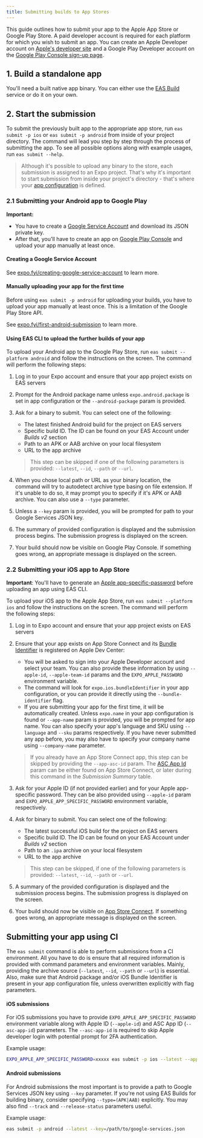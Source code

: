 ```yaml
---
title: Submitting builds to App Stores
---
```


This guide outlines how to submit your app to the Apple App Store or Google Play Store. A paid developer account is required for each platform for which you wish to submit an app. You can create an Apple Developer account on [Apple's developer site](https://developer.apple.com/account/) and a Google Play Developer account on the [Google Play Console sign-up page](https://play.google.com/apps/publish/signup/).

## 1. Build a standalone app

You'll need a built native app binary. You can either use the [EAS Build](introduction.md) service or do it on your own.

## 2. Start the submission

To submit the previously built app to the appropriate app store, run `eas submit -p ios` or `eas submit -p android` from inside of your project directory. The command will lead you step by step through the process of submitting the app. To see all possible options along with example usages, run `eas submit --help`.

> Although it's possible to upload any binary to the store, each submission is assigned to an Expo project. That's why it's important to start submission from inside your project's directory - that's where your [app configuration](../workflow/configuration.md) is defined.

### 2.1 Submitting your Android app to Google Play

**Important:**

- You have to create a [Google Service Account](https://cloud.google.com/iam/docs/creating-managing-service-accounts) and download its JSON private key.
- After that, you'll have to create an app on [Google Play Console](https://play.google.com/apps/publish/) and upload your app manually at least once.

#### Creating a Google Service Account

See [expo.fyi/creating-google-service-account](https://expo.fyi/creating-google-service-account) to learn more.

#### Manually uploading your app for the first time

Before using `eas submit -p android` for uploading your builds, you have to upload your app manually at least once. This is a limitation of the Google Play Store API.

See [expo.fyi/first-android-submission](https://expo.fyi/first-android-submission) to learn more.

#### Using EAS CLI to upload the further builds of your app

To upload your Android app to the Google Play Store, run `eas submit --platform android` and follow the instructions on the screen. The command will perform the following steps:

1. Log in to your Expo account and ensure that your app project exists on EAS servers
2. Prompt for the Android package name unless `expo.android.package` is set in app configuration or the `--android-package` param is provided.
3. Ask for a binary to submit. You can select one of the following:

   - The latest finished Android build for the project on EAS servers
   - Specific build ID. The ID can be found on your EAS Account under _Builds v2_ section
   - Path to an APK or AAB archive on your local filesystem
   - URL to the app archive

   > This step can be skipped if one of the following parameters is provided: `--latest`, `--id`, `--path` or `--url`.

4. When you chose local path or URL as your binary location, the command will try to autodetect archive type basing on file extension. If it's unable to do so, it may prompt you to specify if it's APK or AAB archive. You can also use a `--type` parameter.
5. Unless a `--key` param is provided, you will be prompted for path to your Google Services JSON key.
6. The summary of provided configuration is displayed and the submission process begins. The submission progress is displayed on the screen.
7. Your build should now be visible on Google Play Console. If something goes wrong, an appropriate message is displayed on the screen.

### 2.2 Submitting your iOS app to App Store

**Important**: You'll have to generate an [Apple app-specific-password](https://expo.fyi/apple-app-specific-password) before uploading an app using EAS CLI.

To upload your iOS app to the Apple App Store, run `eas submit --platform ios` and follow the instructions on the screen. The command will perform the following steps:

1. Log in to Expo account and ensure that your app project exists on EAS servers
2. Ensure that your app exists on App Store Connect and its [Bundle Identifier](https://expo.fyi/bundle-identifier) is registered on Apple Dev Center:

   - You will be asked to sign into your Apple Developer account and select your team. You can also provide these information by using `--apple-id`, `--apple-team-id` params and the `EXPO_APPLE_PASSWORD` environment variable.
   - The command will look for `expo.ios.bundleIdentifier` in your app configuration, or you can provide it directly using the `--bundle-identifier` flag.
   - If you are submitting your app for the first time, it will be automatically created.
     Unless `expo.name` in your app configuration is found or `--app-name` param is provided, you will be prompted for app name.
     You can also specify your app's language and SKU using `--language` and `--sku` params respectively. If you have never submitted any app before, you may also have to specify your company name using `--company-name` parameter.

   > If you already have an App Store Connect app, this step can be skipped by providing the `--app-asc-id` param. The [ASC App Id](https://expo.fyi/asc-app-id) param can be either found on App Store Connect, or later during this command in the _Submission Summary_ table.

3. Ask for your Apple ID (if not provided earlier) and for your Apple app-specific password. They can be also provided using `--apple-id` param and `EXPO_APPLE_APP_SPECIFIC_PASSWORD` environment variable, respectively.
4. Ask for binary to submit. You can select one of the following:

   - The latest successful iOS build for the project on EAS servers
   - Specific build ID. The ID can be found on your EAS Account under _Builds v2_ section
   - Path to an `.ipa` archive on your local filesystem
   - URL to the app archive

   > This step can be skipped, if one of the following parameters is provided: `--latest`, `--id`, `--path` or `--url`.

5. A summary of the provided configuration is displayed and the submission process begins. The submission progress is displayed on the screen.
6. Your build should now be visible on [App Store Connect](https://appstoreconnect.apple.com). If something goes wrong, an appropriate message is displayed on the screen.

## Submitting your app using CI

The `eas submit` command is able to perform submissions from a CI environment. All you have to do is ensure that all required information is provided with command parameters and environment variables. Mainly, providing the archive source (`--latest`, `--id`, `--path` or `--url`) is essential. Also, make sure that Android package and/or iOS Bundle Identifier is present in your app configuration file, unless overwritten explicitly with flag parameters.

#### iOS submissions

For iOS submissions you have to provide `EXPO_APPLE_APP_SPECIFIC_PASSWORD` environment variable along with Apple ID (`--apple-id`) and ASC App ID (`--asc-app-id`) parameters. The `--asc-app-id` is required to skip Apple developer login with potential prompt for 2FA authentication.

Example usage:

```sh
EXPO_APPLE_APP_SPECIFIC_PASSWORD=xxxxx eas submit -p ios --latest --apple-id=user@example.com --asc-app-id=1234567890
```

#### Android submissions

For Android submissions the most important is to provide a path to Google Services JSON key using `--key` parameter. If you're not using EAS Builds for building binary, consider specifying `--type=(APK|AAB)` explicitly. You may also find `--track` and `--release-status` parameters useful.

Example usage:

```sh
eas submit -p android --latest --key=/path/to/google-services.json
```
